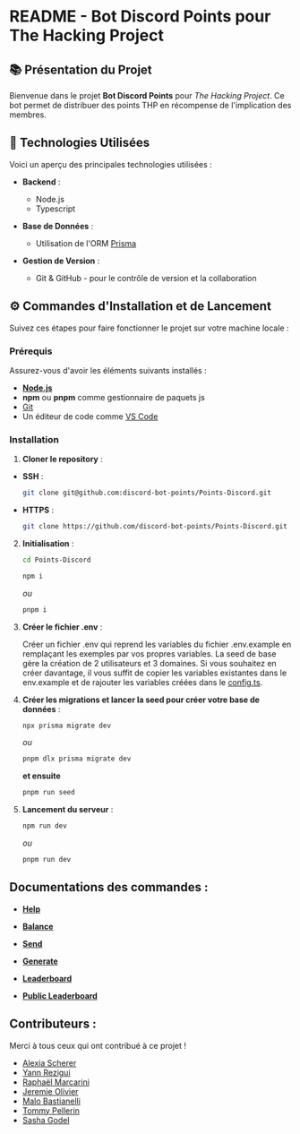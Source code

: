# README - Bot Discord Points pour The Hacking Project

## 📚 Présentation du Projet

Bienvenue dans le projet **Bot Discord Points** pour *The Hacking Project*. Ce bot permet de distribuer des points THP en récompense de l'implication des membres.

## 🚀 Technologies Utilisées

Voici un aperçu des principales technologies utilisées :

- **Backend** :
  - Node.js
  - Typescript

- **Base de Données** :
  - Utilisation de l'ORM [Prisma](https://www.prisma.io/docs)

- **Gestion de Version** :
  - Git & GitHub - pour le contrôle de version et la collaboration

## ⚙️ Commandes d'Installation et de Lancement

Suivez ces étapes pour faire fonctionner le projet sur votre machine locale :

### Prérequis
Assurez-vous d'avoir les éléments suivants installés :
- [**Node.js** ](https://nodejs.org/en)
- **npm** ou **pnpm** comme gestionnaire de paquets js
- [Git](https://git-scm.com/)
- Un éditeur de code comme [VS Code](https://code.visualstudio.com/)

### Installation

1. **Cloner le repository** :
- **SSH** :
   ```bash
   git clone git@github.com:discord-bot-points/Points-Discord.git
   ```
- **HTTPS** :
   ```bash
   git clone https://github.com/discord-bot-points/Points-Discord.git
   ```

2. **Initialisation** :
   ```bash
   cd Points-Discord
   ```
    ```bash
    npm i
    ```
    *ou*
    ```bash
    pnpm i
    ```
    
3. **Créer le fichier .env** :

    Créer un fichier .env qui reprend les variables du fichier .env.example en remplaçant les exemples par vos propres variables. La seed de base gère la création de 2 utilisateurs et 3 domaines. Si vous souhaitez en créer davantage, il vous suffit de copier les variables existantes dans le env.example et de rajouter les variables créées dans le [config.ts](https://github.com/discord-bot-points/Points-Discord/blob/main/src/config.ts).

4. **Créer les migrations et lancer la seed pour créer votre base de données** :

    ```bash
    npx prisma migrate dev
    ```
    *ou*
    ```bash
    pnpm dlx prisma migrate dev
    ```

    **et ensuite**

    ```bash
    pnpm run seed
    ```

5. **Lancement du serveur** :
    ```bash
    npm run dev
    ```
    *ou*
    ```bash
    pnpm run dev
    ```


## Documentations des commandes :

- [**Help**](https://github.com/discord-bot-points/Points-Discord/blob/main/src/Commands/Docs/help.md)
  
- [**Balance**](https://github.com/discord-bot-points/Points-Discord/blob/main/src/Commands/Docs/balance.md)
  
- [**Send**](https://github.com/discord-bot-points/Points-Discord/blob/main/src/Commands/Docs/send.md)

- [**Generate**](https://github.com/discord-bot-points/Points-Discord/blob/main/src/Commands/Docs/generate.md)

- [**Leaderboard**](https://github.com/discord-bot-points/Points-Discord/blob/main/src/Commands/Docs/leaderboard.md)

- [**Public Leaderboard**](https://github.com/discord-bot-points/Points-Discord/blob/main/src/Commands/Docs/publicLeaderboard.md)

## Contributeurs :
Merci à tous ceux qui ont contribué à ce projet !
- [Alexia Scherer](https://github.com/evarellapucky)
- [Yann Rezigui](https://github.com/YannRZG)
- [Raphaël Marcarini](https://github.com/Marcaraph)
- [Jeremie Olivier](https://github.com/jeremie-olivier)
- [Malo Bastianelli](https://github.com/Korblen)
- [Tommy Pellerin](https://github.com/tommy-pellerin)
- [Sasha Godel](https://github.com/MacDuPain)
